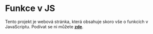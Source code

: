 # Funkce v JS

Tento projekt je webová stránka, která obsahuje skoro vše o funkcích v JavaScriptu. Podívat se ni můžete __[zde](https://jirkasa.github.io/funkce-v-js)__.